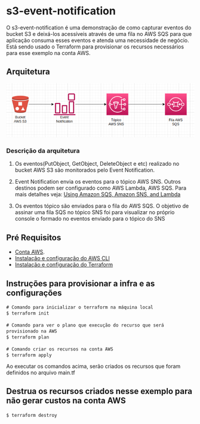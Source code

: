 # s3-event-notification

O s3-event-notification é uma demonstração de como capturar eventos do bucket S3 e deixá-los acessíveis
através de uma fila no AWS SQS para que aplicação consuma esses eventos e atenda uma  necessidade de negócio. 
Está sendo usado o Terraform para provisionar os recursos necessários para esse exemplo na conta AWS.

## Arquitetura

![alt arquitetura](images/arquitetura-event-notification.png)

### Descrição da arquitetura

1. Os eventos(PutObject, GetObject, DeleteObject e etc) realizado no bucket AWS S3 são monitorados
pelo Event Notification.

2. Event Notification envia os eventos para o tópico AWS SNS. Outros destinos podem
ser configurado como AWS Lambda, AWS SQS. Para mais detalhes veja: [Using Amazon SQS, Amazon SNS, and Lambda](https://docs.aws.amazon.com/AmazonS3/latest/userguide/how-to-enable-disable-notification-intro.html)

3. Os eventos tópico são enviados para o fila do AWS SQS. O objetivo de assinar uma fila SQS
no tópico SNS foi para visualizar no próprio console o formado no eventos enviado para o tópico do SNS

## Pré Requisitos
- [Conta AWS](https://comunidadecloud.com/como-criar-uma-conta-na-aws/).
- [Instalação e configuração do AWS CLI](https://www.treinaweb.com.br/blog/como-instalar-e-configurar-o-aws-cli)
- [Instalação e configuração do Terraform](https://developer.hashicorp.com/terraform/tutorials/aws-get-started/install-cli)

## Instruções para provisionar a infra e as configurações


```
# Comando para inicializar o terraform na máquina local
$ terraform init

# Comando para ver o plano que execução do recurso que será provisionado na AWS 
$ terraform plan

# Comando criar os recursos na conta AWS
$ terraform apply

```

Ao executar os comandos acima, serão criados os recursos que foram definidos no arquivo main.tf

## Destrua os recursos criados nesse exemplo para não gerar custos na conta AWS

```
$ terraform destroy
```



    











